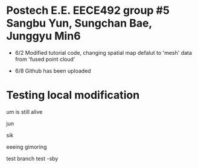 # Postech E.E. EECE492 group #5 Sangbu Yun, Sungchan Bae, Junggyu Min6

- 6/2	Modified tutorial code, changing spatial map defalut to 'mesh' data from 'fused point cloud'

- 6/8	Github has been uploaded

# Testing local modification

um is still alive

jun

sik

eeeing gimoring

test branch test -sby